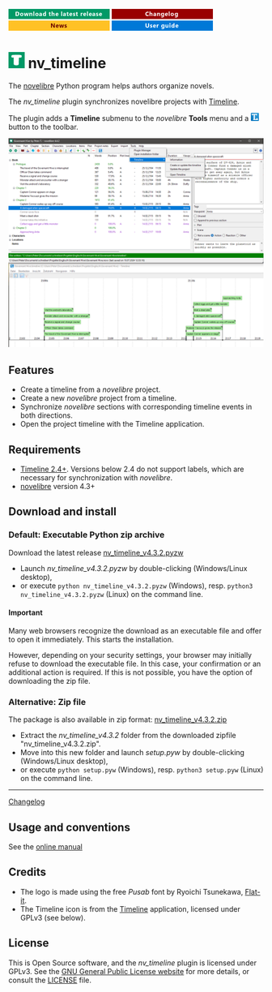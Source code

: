 [![Download the latest release](docs/img/download-button.png)](https://github.com/peter88213/nv_timeline/raw/main/dist/nv_timeline_v4.3.2.pyzw)
[![Changelog](docs/img/changelog-button.png)](docs/changelog.md)
[![News](docs/img/news-button.png)](https://github.com/peter88213/novelibre/discussions/1)
[![Online help](docs/img/help-button.png)](https://peter88213.github.io/nvhelp-en/nv_timeline/)


# ![T](icons/tLogo32.png) nv_timeline

The [novelibre](https://github.com/peter88213/novelibre/) Python program helps authors organize novels.  

The *nv_timeline* plugin synchronizes novelibre projects with [Timeline](http://thetimelineproj.sourceforge.net/).

The plugin adds a **Timeline** submenu to the *novelibre* **Tools** menu and a 
![Timeline](src/icons/16/tl.png) button to the toolbar.

![Screenshot](docs/Screenshots/screen01.png)

## Features

- Create a timeline from a *novelibre* project.
- Create a new *novelibre* project from a timeline.
- Synchronize *novelibre* sections with corresponding timeline events in both directions.
- Open the project timeline with the Timeline application.

## Requirements

- [Timeline 2.4+](https://sourceforge.net/projects/thetimelineproj/). Versions below 2.4 do not support labels, which are necessary for synchronization with *novelibre*.
- [novelibre](https://github.com/peter88213/novelibre/) version 4.3+


## Download and install

### Default: Executable Python zip archive

Download the latest release [nv_timeline_v4.3.2.pyzw](https://github.com/peter88213/nv_timeline/raw/main/dist/nv_timeline_v4.3.2.pyzw)

- Launch *nv_timeline_v4.3.2.pyzw* by double-clicking (Windows/Linux desktop),
- or execute `python nv_timeline_v4.3.2.pyzw` (Windows), resp. `python3 nv_timeline_v4.3.2.pyzw` (Linux) on the command line.

#### Important

Many web browsers recognize the download as an executable file and offer to open it immediately. 
This starts the installation.

However, depending on your security settings, your browser may 
initially  refuse  to download the executable file. 
In this case, your confirmation or an additional action is required. 
If this is not possible, you have the option of downloading 
the zip file. 


### Alternative: Zip file

The package is also available in zip format: [nv_timeline_v4.3.2.zip](https://github.com/peter88213/nv_timeline/raw/main/dist/nv_timeline_v4.3.2.zip)

- Extract the *nv_timeline_v4.3.2* folder from the downloaded zipfile "nv_timeline_v4.3.2.zip".
- Move into this new folder and launch *setup.pyw* by double-clicking (Windows/Linux desktop), 
- or execute `python setup.pyw` (Windows), resp. `python3 setup.pyw` (Linux) on the command line.

---

[Changelog](docs/changelog.md)

## Usage and conventions

See the [online manual](https://peter88213.github.io/nvhelp-en/nv_timeline/)

## Credits

- The logo is made using the free *Pusab* font by Ryoichi Tsunekawa, [Flat-it](http://flat-it.com/).
- The Timeline icon is from the [Timeline](http://thetimelineproj.sourceforge.net/) application, 
  licensed under GPLv3 (see below).

## License

This is Open Source software, and the *nv_timeline* plugin is licensed under GPLv3. See the
[GNU General Public License website](https://www.gnu.org/licenses/gpl-3.0.en.html) for more
details, or consult the [LICENSE](https://github.com/peter88213/nv_timeline/blob/main/LICENSE) file.


 




